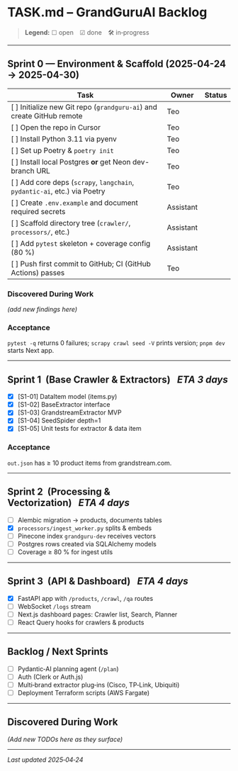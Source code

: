 # TASK.md – GrandGuruAI Backlog

> **Legend:** ☐ open ☑ done 🛠 in‑progress

---
## Sprint 0 — Environment & Scaffold  (2025-04-24 → 2025-04-30)

| Task | Owner | Status |
|------|-------|--------|
| [ ] Initialize new Git repo (`grandguru-ai`) and create GitHub remote | Teo | |
| [ ] Open the repo in Cursor | Teo | |
| [ ] Install Python 3.11 via pyenv | Teo | |
| [ ] Set up Poetry & `poetry init` | Teo | |
| [ ] Install local Postgres **or** get Neon dev-branch URL | Teo | |
| [ ] Add core deps (`scrapy`, `langchain`, `pydantic-ai`, etc.) via Poetry | Teo | |
| [ ] Create `.env.example` and document required secrets | Assistant | |
| [ ] Scaffold directory tree (`crawler/`, `processors/`, etc.) | Assistant | |
| [ ] Add `pytest` skeleton + coverage config (80 %) | Assistant | |
| [ ] Push first commit to GitHub; CI (GitHub Actions) passes | Teo | |

### Discovered During Work
_(add new findings here)_


### Acceptance
`pytest -q` returns 0 failures; `scrapy crawl seed -V` prints version; `pnpm dev` starts Next app.

---
## Sprint 1  (Base Crawler & Extractors)   *ETA 3 days*
- [x] [S1-01] DataItem model (items.py)   <!-- commit <SHA> -->
- [x] [S1-02] BaseExtractor interface
- [x] [S1-03] GrandstreamExtractor MVP
- [x] [S1-04] SeedSpider depth=1
- [x] [S1-05] Unit tests for extractor & data item

### Acceptance
`out.json` has ≥ 10 product items from grandstream.com.

---
## Sprint 2  (Processing & Vectorization)   *ETA 4 days*
- [ ] Alembic migration → products, documents tables
- [x] `processors/ingest_worker.py` splits & embeds
- [ ] Pinecone index `grandguru-dev` receives vectors
- [ ] Postgres rows created via SQLAlchemy models
- [ ] Coverage ≥ 80 % for ingest utils

---
## Sprint 3  (API & Dashboard)   *ETA 4 days*
- [x] FastAPI app with `/products`, `/crawl`, `/qa` routes
- [ ] WebSocket `/logs` stream
- [ ] Next.js dashboard pages: Crawler list, Search, Planner
- [ ] React Query hooks for crawlers & products

---
## Backlog / Next Sprints
- [ ] Pydantic‑AI planning agent (`/plan`)
- [ ] Auth (Clerk or Auth.js)
- [ ] Multi‑brand extractor plug‑ins (Cisco, TP‑Link, Ubiquiti)
- [ ] Deployment Terraform scripts (AWS Fargate)

---
## Discovered During Work
*(Add new TODOs here as they surface)*

---
*Last updated 2025‑04‑24*

